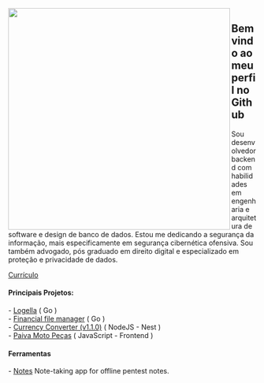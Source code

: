 <img align="left" width="450em" src="https://github-readme-stats.vercel.app/api/top-langs/?username=Lucasvmarangoni&layout=donut-vertical&theme=dark&hide_border=true&bg_color=0d1117&langs_count=10"/>

## Bem vindo ao meu perfil no Github

Sou desenvolvedor backend com habilidades em engenharia e arquitetura de software e design de banco de dados. 
Estou me dedicando a segurança da informação, mais especificamente em segurança cibernética ofensiva. 
Sou também advogado, pós graduado em direito digital e especializado em proteção e privacidade de dados. 

<a href="https://lucasvmarangoni.vercel.app/curriculo-lucasvmarangoni.pdf">Currículo</a> <br>

#### Principais Projetos:
<p align="left">
- <a href="https://github.com/Lucasvmarangoni/logella">Logella</a> ( Go ) <br>
- <a href="https://github.com/Lucasvmarangoni/sistema-de-documentos-financeiros">Financial file manager</a>  ( Go )<br>
- <a href="https://github.com/Lucasvmarangoni/currency-converter">Currency Converter (v1.1.0)</a>  ( NodeJS - Nest )<br>
- <a href="https://github.com/ICEI-PUC-Minas-PMV-ADS/pmv-ads-2023-1-e1-proj-web-t2-grupo-2-paiva-moto-pecas">Paiva Moto Peças</a> ( JavaScript - Frontend )
</p>

#### Ferramentas
<p align="left">
 - <a href="https://github.com/Lucasvmarangoni/logella">Notes</a> Note-taking app for offline pentest notes.<br>
 </p>
